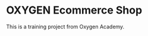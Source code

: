 # OXYGEN Ecommerce Shop
This is a training project from Oxygen Academy.                             
  
  
 
 
